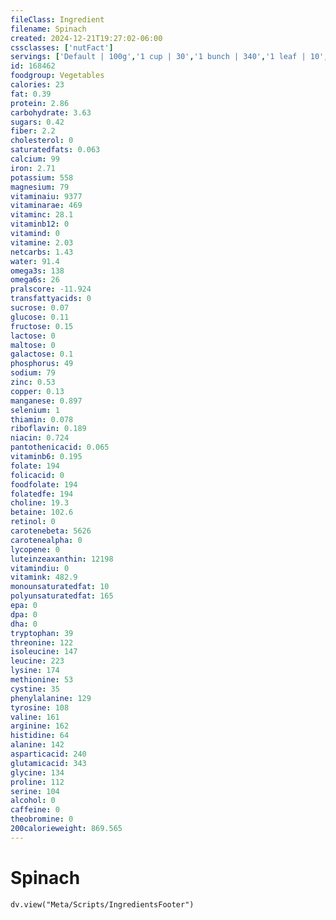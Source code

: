 ```yaml
---
fileClass: Ingredient
filename: Spinach
created: 2024-12-21T19:27:02-06:00
cssclasses: ['nutFact']
servings: ['Default | 100g','1 cup | 30','1 bunch | 340','1 leaf | 10','1 package (10 oz) | 284']
id: 168462
foodgroup: Vegetables
calories: 23
fat: 0.39
protein: 2.86
carbohydrate: 3.63
sugars: 0.42
fiber: 2.2
cholesterol: 0
saturatedfats: 0.063
calcium: 99
iron: 2.71
potassium: 558
magnesium: 79
vitaminaiu: 9377
vitaminarae: 469
vitaminc: 28.1
vitaminb12: 0
vitamind: 0
vitamine: 2.03
netcarbs: 1.43
water: 91.4
omega3s: 138
omega6s: 26
pralscore: -11.924
transfattyacids: 0
sucrose: 0.07
glucose: 0.11
fructose: 0.15
lactose: 0
maltose: 0
galactose: 0.1
phosphorus: 49
sodium: 79
zinc: 0.53
copper: 0.13
manganese: 0.897
selenium: 1
thiamin: 0.078
riboflavin: 0.189
niacin: 0.724
pantothenicacid: 0.065
vitaminb6: 0.195
folate: 194
folicacid: 0
foodfolate: 194
folatedfe: 194
choline: 19.3
betaine: 102.6
retinol: 0
carotenebeta: 5626
carotenealpha: 0
lycopene: 0
luteinzeaxanthin: 12198
vitamindiu: 0
vitamink: 482.9
monounsaturatedfat: 10
polyunsaturatedfat: 165
epa: 0
dpa: 0
dha: 0
tryptophan: 39
threonine: 122
isoleucine: 147
leucine: 223
lysine: 174
methionine: 53
cystine: 35
phenylalanine: 129
tyrosine: 108
valine: 161
arginine: 162
histidine: 64
alanine: 142
asparticacid: 240
glutamicacid: 343
glycine: 134
proline: 112
serine: 104
alcohol: 0
caffeine: 0
theobromine: 0
200calorieweight: 869.565
---
```


# Spinach

```dataviewjs
dv.view("Meta/Scripts/IngredientsFooter")
```